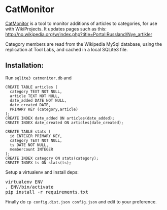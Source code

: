 # CatMonitor

[CatMonitor](//tools.wmflabs.org/catmonitor/) is a tool to monitor additions of articles to categories, for use with WikiProjects. It updates pages such as this: http://no.wikipedia.org/w/index.php?title=Portal:Russland/Nye_artikler

Category members are read from the Wikipedia MySql database, using the replication at Tool Labs,
and cached in a local SQLite3 file.

## Installation:

Run <code>sqlite3 catmonitor.db</code> and 
````
CREATE TABLE articles (
  category TEXT NOT NULL,
  article TEXT NOT NULL,
  date_added DATE NOT NULL, 
  date_created DATE,
  PRIMARY KEY (category,article)
);
CREATE INDEX date_added ON articles(date_added);
CREATE INDEX date_created ON articles(date_created);

CREATE TABLE stats (
  id INTEGER PRIMARY KEY,
  category TEXT NOT NULL,
  ts DATE NOT NULL,
  membercount INTEGER
);
CREATE INDEX category ON stats(category);
CREATE INDEX ts ON stats(ts);
````

Setup a virtualenv and install deps: 
<pre>
virtualenv ENV
. ENV/bin/activate
pip install -r requirements.txt
</pre>
Finally do <code>cp config.dist.json config.json</code> and edit to your preference.
